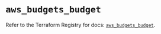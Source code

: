 # `aws_budgets_budget`

Refer to the Terraform Registry for docs: [`aws_budgets_budget`](https://registry.terraform.io/providers/hashicorp/aws/6.15.0/docs/resources/budgets_budget).
